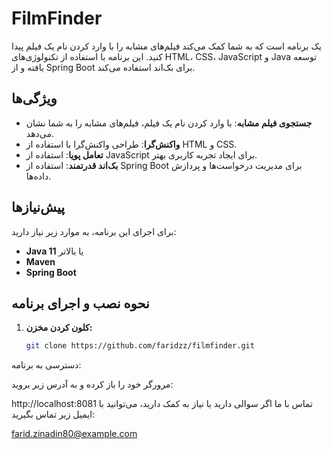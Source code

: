 # FilmFinder

یک برنامه است که به شما کمک می‌کند فیلم‌های مشابه را با وارد کردن نام یک فیلم پیدا کنید. این برنامه با استفاده از تکنولوژی‌های HTML، CSS، JavaScript و Java توسعه یافته و از Spring Boot برای بک‌اند استفاده می‌کند.

## ویژگی‌ها

- **جستجوی فیلم مشابه**: با وارد کردن نام یک فیلم، فیلم‌های مشابه را به شما نشان می‌دهد.
- **واکنش‌گرا**: طراحی واکنش‌گرا با استفاده از HTML و CSS.
- **تعامل پویا**: استفاده از JavaScript برای ایجاد تجربه کاربری بهتر.
- **بک‌اند قدرتمند**: استفاده از Spring Boot برای مدیریت درخواست‌ها و پردازش داده‌ها.

## پیش‌نیازها

برای اجرای این برنامه، به موارد زیر نیاز دارید:

- **Java 11** یا بالاتر
- **Maven**
- **Spring Boot**

## نحوه نصب و اجرای برنامه

1. **کلون کردن مخزن:**

   ```bash
   git clone https://github.com/faridzz/filmfinder.git
دسترسی به برنامه:

مرورگر خود را باز کرده و به آدرس زیر بروید:

http://localhost:8081
تماس با ما
اگر سوالی دارید یا نیاز به کمک دارید، می‌توانید با ایمیل زیر تماس بگیرید:

 
farid.zinadin80@example.com
